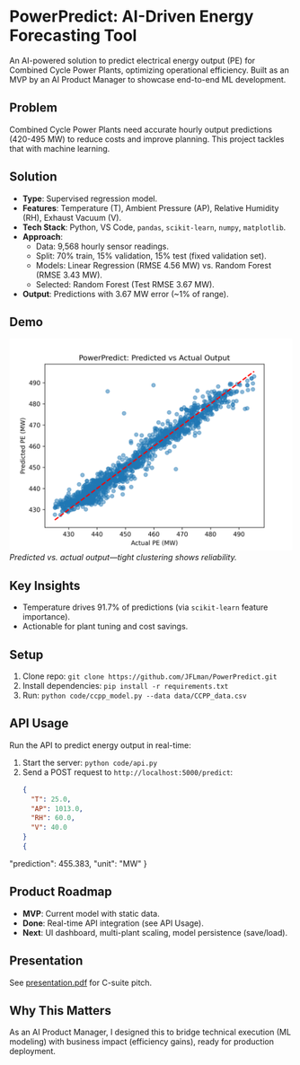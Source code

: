 # PowerPredict: AI-Driven Energy Forecasting Tool

An AI-powered solution to predict electrical energy output (PE) for Combined Cycle Power Plants, optimizing operational efficiency. Built as an MVP by an AI Product Manager to showcase end-to-end ML development.

## Problem
Combined Cycle Power Plants need accurate hourly output predictions (420-495 MW) to reduce costs and improve planning. This project tackles that with machine learning.

## Solution
- **Type**: Supervised regression model.
- **Features**: Temperature (T), Ambient Pressure (AP), Relative Humidity (RH), Exhaust Vacuum (V).
- **Tech Stack**: Python, VS Code, `pandas`, `scikit-learn`, `numpy`, `matplotlib`.
- **Approach**:
  - Data: 9,568 hourly sensor readings.
  - Split: 70% train, 15% validation, 15% test (fixed validation set).
  - Models: Linear Regression (RMSE 4.56 MW) vs. Random Forest (RMSE 3.43 MW).
  - Selected: Random Forest (Test RMSE 3.67 MW).
- **Output**: Predictions with 3.67 MW error (~1% of range).

## Demo
![Predicted vs Actual](assets/model_demo.png)
*Predicted vs. actual output—tight clustering shows reliability.*

## Key Insights
- Temperature drives 91.7% of predictions (via `scikit-learn` feature importance).
- Actionable for plant tuning and cost savings.

## Setup
1. Clone repo: `git clone https://github.com/JFLman/PowerPredict.git`
2. Install dependencies: `pip install -r requirements.txt`
3. Run: `python code/ccpp_model.py --data data/CCPP_data.csv`

## API Usage
Run the API to predict energy output in real-time:
1. Start the server: `python code/api.py`
2. Send a POST request to `http://localhost:5000/predict`:
   ```json
   {
     "T": 25.0,
     "AP": 1013.0,
     "RH": 60.0,
     "V": 40.0
   }
   {
  "prediction": 455.383,
  "unit": "MW"
    }

## Product Roadmap
- **MVP**: Current model with static data.
- **Done**: Real-time API integration (see API Usage).
- **Next**: UI dashboard, multi-plant scaling, model persistence (save/load).

## Presentation
See [presentation.pdf](assets/presentation.pdf) for C-suite pitch.

## Why This Matters
As an AI Product Manager, I designed this to bridge technical execution (ML modeling) with business impact (efficiency gains), ready for production deployment.